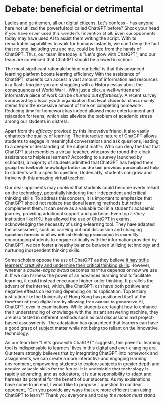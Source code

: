 # Debate: beneficial or detrimental
Ladies and gentlemen, all our digital citizens. Let's confess - <span class="hi-green">Has anyone here not utilized the powerful tool called ChatGPT before?</span> Shook your head if you have never used this wonderful invention at all. Even our opponents today may have used AI to assist them writing the script. With its remarkable capabilities to work for humans instantly, we can't deny the fact that no one, including you and me, could be free from the hands of ChatGPT. Thus, our team line today is <span class="hi-blue">"Let's grow with ChatGPT"</span>, and our team are convinced that ChatGPT should be allowed in school.

The most significant rationale behind our belief is that this advanced learning platform <span class="hi-blue">boosts learning efficiency</span> With the assistance of ChatGPT, students can <span class="hi-blue">access a vast amount of information and resources in a flash</span>. Imagine you are struggling with a History essay about the consequences of World War II. With just a click, a well-written and informative piece of work can be *churned out effortlessly*. A recent survey conducted by a local youth organization that local students' stress mainly stems from the excessive amount of time on completing homework. Reducing time for homework has indeed <span class="hi-green">allowed more entertainment and relaxation for teens</span>, which also <span class="hi-green">alleviate the problem of academic stress</span> among our students in distress.

Apart from the *efficacy* provided by this innovative friend, it also vastly <span class="hi-blue">enhances the quality of learning</span>. The interactive nature of ChatGPT allows students to <span class="hi-green">engage in meaningful conversations and ask questions, leading to a deeper understanding of the subject matter</span>. Who can deny the fact that ChatGPT just resembles a virtual teacher, who provide round-the-clock assistance to helpless learners? According to a survey launched by school(s), a majority of students admitted that ChatGPT has helped them grasp the textbook knowledge better as the tool provides personalized help to students with a specific question. Undeniably, <span class="hi-blue">students can grow and thrive with this amazing virtual teacher</span>.

Our dear opponents may *contend* that students could become <span class="hi-green">overly reliant on the technology, potentially hindering their independent and critical thinking skills</span>. To address this concern, it is important to emphasize that ChatGPT <span class="hi-blue">should not replace traditional learning methods but rather complement</span> them. It can serve as a valuable tool in a student's academic journey, providing additional support and guidance. Even top *tertiary* institution like <u>HKU has allowed the use of ChatGPT in exams</u>, acknowledging the necessity of using e-learning tool. They have adapted the assessment, such as carrying out oral discussion and changing question formats to allow critical thinking process(es) in exam. <span class="hi-green">By encouraging students to engage critically with the information provided by ChatGPT, we can foster a healthy balance between utilizing technology and nurturing independent thinking skills.</span>

Some scholars oppose the use of ChatGPT as they believe <u>it may stifle learners' creativity and undermine their critical thinking skills</u>. However, whether a *double-edged sword* becomes harmful depends on how we use it. If we can harness the power of an advanced learning tool to facilitate learning, it could instead encourage <span class="hi-blue">higher-order thinking</span>. It parallels the advent of the Internet, which, like ChatGPT, <span class="hi-green">can have both positive and negative effects on learning depending on its application</span>. Top tertiary institution like the University of Hong Kong has positioned itself at the forefront of (the) digital era by allowing free access to generative AI, ChatGPT, even in examinations. While students are taught how to enhance their understanding of knowledge with the instant answering machine, they are also tested in different methods such as oral discussions and project-based assessments. The adaptation has guaranteed that learners can have a good grasp of subject matter while not being too reliant on the innovative technology.

As our team line "Let's grow with ChatGPT" suggests, this powerful learning tool is <span class="hi-green">indispensable to learners' lives in this digital and ever-changing era</span>. Our team strongly believes that by integrating ChatGPT into homework and assignments, we can create a more interactive and engaging learning environment, empowering students to explore subjects in greater depth and acquire valuable skills for the future. It is undeniable that technology is rapidly advancing, and as educators, <span class="hi-green">it is our responsibility to adapt and harness its potential for the benefit of our students</span>. As my explanations have come to an end, I would like to propose a question to our dear opponent, "Can you provide any ways that are more efficient than using ChatGPT to learn?" Thank you everyone and today *the motion must stand*.
